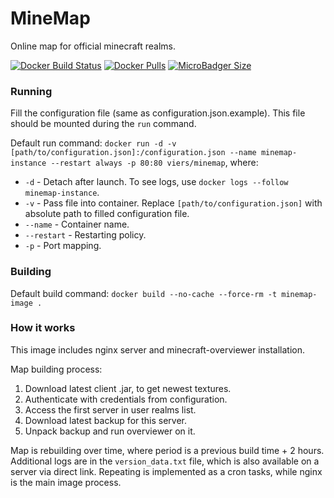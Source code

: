 # MineMap
Online map for official minecraft realms.

[![Docker Build Status](https://img.shields.io/docker/build/viers/minemap.svg)](https://hub.docker.com/r/viers/minemap/)
[![Docker Pulls](https://img.shields.io/docker/pulls/viers/minemap.svg)](https://hub.docker.com/r/viers/minemap/)
[![MicroBadger Size](https://images.microbadger.com/badges/image/viers/minemap.svg)](https://hub.docker.com/r/viers/minemap/)

### Running
Fill the configuration file (same as configuration.json.example). This file should be mounted during the `run` command.

Default run command: `docker run -d -v [path/to/configuration.json]:/configuration.json --name minemap-instance --restart always -p 80:80 viers/minemap`,
where:

* `-d` - Detach after launch. To see logs, use `docker logs --follow minemap-instance`.
* `-v` - Pass file into container. Replace `[path/to/configuration.json]` with absolute path to filled configuration file.
* `--name` - Container name.
* `--restart` - Restarting policy. 
* `-p` - Port mapping.

### Building
Default build command: `docker build --no-cache --force-rm -t minemap-image .`

### How it works
This image includes nginx server and minecraft-overviewer installation.

Map building process:
1. Download latest client .jar, to get newest textures.
2. Authenticate with credentials from configuration.
3. Access the first server in user realms list.
4. Download latest backup for this server.
5. Unpack backup and run overviewer on it.

Map is rebuilding over time, where period is a previous build time + 2 hours. Additional logs are in the `version_data.txt` file, which is also available on a server via direct link. Repeating is implemented as a cron tasks, while nginx is the main image process.
